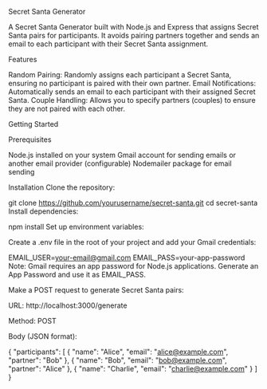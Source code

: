 Secret Santa Generator

A Secret Santa Generator built with Node.js and Express that assigns Secret Santa pairs for participants. 
It avoids pairing partners together and sends an email to each participant with their Secret Santa assignment.

Features

Random Pairing: Randomly assigns each participant a Secret Santa, ensuring no participant is paired with their own partner.
Email Notifications: Automatically sends an email to each participant with their assigned Secret Santa.
Couple Handling: Allows you to specify partners (couples) to ensure they are not paired with each other.

Getting Started

Prerequisites

Node.js installed on your system
Gmail account for sending emails or another email provider (configurable)
Nodemailer package for email sending

Installation
Clone the repository:

git clone https://github.com/yourusername/secret-santa.git
cd secret-santa
Install dependencies:

npm install
Set up environment variables:

Create a .env file in the root of your project and add your Gmail credentials:

EMAIL_USER=your-email@gmail.com
EMAIL_PASS=your-app-password
Note: Gmail requires an app password for Node.js applications. Generate an App Password and use it as EMAIL_PASS.


Make a POST request to generate Secret Santa pairs:

URL: http://localhost:3000/generate

Method: POST

Body (JSON format):

{
  "participants": [
    { "name": "Alice", "email": "alice@example.com", "partner": "Bob" },
    { "name": "Bob", "email": "bob@example.com", "partner": "Alice" },
    { "name": "Charlie", "email": "charlie@example.com" }
  ]
}

